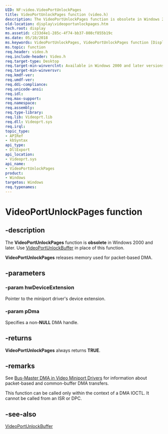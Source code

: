 ```yaml
---
UID: NF:video.VideoPortUnlockPages
title: VideoPortUnlockPages function (video.h)
description: The VideoPortUnlockPages function is obsolete in Windows 2000 and later. Use VideoPortUnlockBuffer in place of this function.VideoPortUnlockPages releases memory used for packet-based DMA.
old-location: display\videoportunlockpages.htm
tech.root: display
ms.assetid: c233d4e1-285c-4f74-bb37-808cf855b19c
ms.date: 05/10/2018
ms.keywords: VideoPortUnlockPages, VideoPortUnlockPages function [Display Devices], VideoPort_Functions_f7a233cf-3db5-49db-94e9-d2c6ec96f05d.xml, display.videoportunlockpages, video/VideoPortUnlockPages
ms.topic: function
req.header: video.h
req.include-header: Video.h
req.target-type: Desktop
req.target-min-winverclnt: Available in Windows 2000 and later versions of the Windows operating systems.
req.target-min-winversvr: 
req.kmdf-ver: 
req.umdf-ver: 
req.ddi-compliance: 
req.unicode-ansi: 
req.idl: 
req.max-support: 
req.namespace: 
req.assembly: 
req.type-library: 
req.lib: Videoprt.lib
req.dll: Videoprt.sys
req.irql: 
topic_type:
- APIRef
- kbSyntax
api_type:
- DllExport
api_location:
- Videoprt.sys
api_name:
- VideoPortUnlockPages
product:
- Windows
targetos: Windows
req.typenames: 
---
```


# VideoPortUnlockPages function


## -description


The <b>VideoPortUnlockPages</b> function is <b>obsolete</b> in Windows 2000 and later. Use <a href="https://msdn.microsoft.com/library/windows/hardware/ff570373">VideoPortUnlockBuffer</a> in place of this function.

<b>VideoPortUnlockPages</b> releases memory used for packet-based DMA.


## -parameters




### -param hwDeviceExtension

Pointer to the miniport driver's device extension.


### -param pDma

Specifies a non-<b>NULL</b> DMA handle. 


## -returns



<b>VideoPortUnlockPages</b> always returns <b>TRUE</b>.




## -remarks



See <a href="https://msdn.microsoft.com/fe6c2e16-d222-4948-b1df-34ed8d57d9d8">Bus-Master DMA in Video Miniport Drivers</a> for information about packet-based and common-buffer DMA transfers.

This function can be called only within the context of a DMA IOCTL. It cannot be called from an ISR or DPC.




## -see-also




<a href="https://msdn.microsoft.com/library/windows/hardware/ff570373">VideoPortUnlockBuffer</a>
 

 

